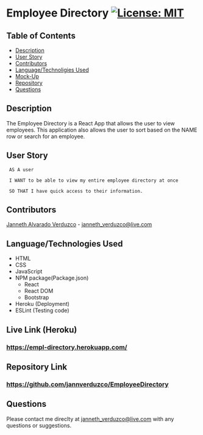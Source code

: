# Employee Directory [![License: MIT](https://img.shields.io/badge/License-MIT-yellow.svg)](https://opensource.org/licenses/MIT)

## Table of Contents
  * [Description](#Description)
  * [User Story](#User-Story)
  * [Contributors](#Contributors)
  * [Language/Technoligies Used](#Language/Technologies-Used)
  * [Mock-Up](#Mock-Up)    
  * [Repository](#Repository-Link)
  * [Questions](#Questions)


## Description 
The Employee Directory is a React App that allows the user to view employees. This application also allows the user to sort based on the NAME row or search for an employee.

## User Story
```
 AS A user

 I WANT to be able to view my entire employee directory at once 
 
 SO THAT I have quick access to their information.

```
## Contributors
 [Janneth Alvarado Verduzco](https://github.com/jannverduzco) - janneth_verduzco@live.com


## Language/Technologies Used
* HTML
* CSS
* JavaScript
* NPM package(Package.json)
   * React
   * React DOM
   * Bootstrap
* Heroku (Deployment)
* ESLint (Testing code)

## Live Link (Heroku)
### https://empl-directory.herokuapp.com/

## Repository Link
### https://github.com/jannverduzco/EmployeeDirectory

 ## Questions
 Please contact me direclty at [janneth_verduzco@live.com](janneth_verduzco@live.com) with any questions or suggestions.